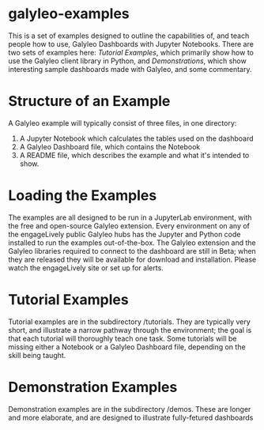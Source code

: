 # galyleo-examples
This is a set of examples designed to outline the capabilities of, and teach people how to use, Galyleo Dashboards with Jupyter Notebooks.  There are two sets of examples here: *Tutorial Examples*, which primarily show how to use the Galyleo client library in Python, and *Demonstrations*, which show interesting sample dashboards made with Galyleo, and some commentary.
# Structure of an Example
A Galyleo example will typically consist of three files, in one directory:
1. A Jupyter Notebook which calculates the tables used on the dashboard
2. A Galyleo Dashboard file, which contains the Notebook
3. A README file, which describes the example and what it's intended to show.
# Loading the Examples
The examples are all designed to be run in a JupyterLab environment, with the free and open-source Galyleo extension.  Every environment on any of the engageLively public Galyleo hubs has the Jupyter and Python code installed to run the examples out-of-the-box.  The Galyleo extension and the Galyleo libraries required to connect to the dashboard are still in Beta; when they are released they will be available for download and installation.  Please watch the engageLively site or set up for alerts.
# Tutorial Examples
Tutorial examples are in the subdirectory /tutorials.  They are typically very short, and illustrate a narrow pathway through the environment; the goal is that each tutorial will thoroughly teach one task.  Some tutorials will be missing either a Notebook or a Galyleo Dashboard file, depending on the skill being taught.
# Demonstration Examples
Demonstration examples are in the subdirectory /demos.  These are longer and more elaborate, and are designed to illustrate fully-fetured dashboards
